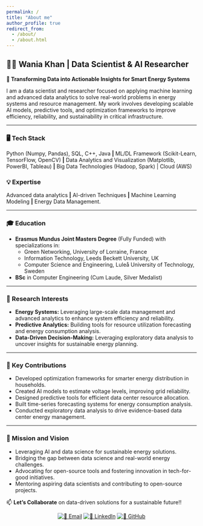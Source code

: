 ```yaml
---
permalink: /
title: "About me"
author_profile: true
redirect_from: 
  - /about/
  - /about.html
---
```


## **👩‍🎓 Wania Khan | Data Scientist & AI Researcher**

**🎯 Transforming Data into Actionable Insights for Smart Energy Systems**


I am a data scientist and researcher focused on applying machine learning and advanced data analytics to solve real-world problems in energy systems and resource management. My work involves developing scalable AI models, predictive tools, and optimization frameworks to improve efficiency, reliability, and sustainability in critical infrastructure.

--- 

### **🖥️ Tech Stack** 
Python (Numpy, Pandas), SQL, C++, Java **|** ML/DL Framework (Scikit-Learn, TensorFlow, OpenCV) **|** Data Analytics and Visualization (Matplotlib, PowerBI, Tableau) **|** Big Data Technologies (Hadoop, Spark) | Cloud (AWS)

### **💡 Expertise**  
Advanced data analytics **|** AI-driven Techniques **|** Machine Learning Modeling **|** Energy Data Management.

---

### **🎓 Education**

- **Erasmus Mundus Joint Masters Degree** (Fully Funded) with specializations in:
    - Green Networking, University of Lorraine, France
    - Information Technology, Leeds Beckett University, UK
    - Computer Science and Engineering, Luleå University of Technology, Sweden
- **BSc** in Computer Engineering (Cum Laude, Silver Medalist)

---

### **🚀 Research Interests**

- **Energy Systems:** Leveraging large-scale data management and advanced analytics to enhance system efficiency and reliability.
- **Predictive Analytics:** Building tools for resource utilization forecasting and energy consumption analysis.
- **Data-Driven Decision-Making:** Leveraging exploratory data analysis to uncover insights for sustainable energy planning.

---

### **🔧 Key Contributions**

- Developed optimization frameworks for smarter energy distribution in households.
- Created AI models to estimate voltage levels, improving grid reliability.
- Designed predictive tools for efficient data center resource allocation.
- Built time-series forecasting systems for energy consumption analysis.
- Conducted exploratory data analysis to drive evidence-based data center energy management.

---

### **🌟 Mission and Vision**

- Leveraging AI and data science for sustainable energy solutions.
- Bridging the gap between data science and real-world energy challenges.
- Advocating for open-source tools and fostering innovation in tech-for-good initiatives.
- Mentoring aspiring data scientists and contributing to open-source projects.
  
📫 **Let’s Collaborate** on data-driven solutions for a sustainable future!!
<div align="center">
  <a href="mailto:waniakhance@gmail.com"><img src="https://img.shields.io/badge/-Email-D14836?logo=gmail" alt="📧 Email"></a>  
  <a href="https://www.linkedin.com/in/wania-khan/"><img src="https://img.shields.io/badge/-LinkedIn-0077B5?logo=linkedin" alt="💼 LinkedIn"></a>  
  <a href="https://github.com/WaniaKhance"><img src="https://img.shields.io/badge/-Projects-181717?logo=github" alt="🐙 GitHub"></a> 
</div>
